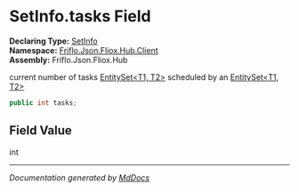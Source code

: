 ﻿<!--  
  <auto-generated>   
    The contents of this file were generated by a tool.  
    Changes to this file may be list if the file is regenerated  
  </auto-generated>   
-->

# SetInfo.tasks Field

**Declaring Type:** [SetInfo](../index.md)  
**Namespace:** [Friflo.Json.Fliox.Hub.Client](../../index.md)  
**Assembly:** Friflo.Json.Fliox.Hub

current number of tasks [EntitySet\<T1, T2\>](../../EntitySet-2/index.md) scheduled by an [EntitySet\<T1, T2\>](../../EntitySet-2/index.md)

```csharp
public int tasks;
```

## Field Value

int

___

*Documentation generated by [MdDocs](https://github.com/ap0llo/mddocs)*
